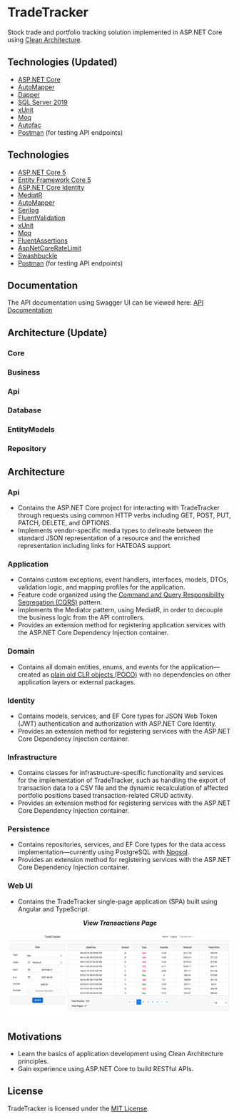# TradeTracker
Stock trade and portfolio tracking solution implemented in ASP.NET Core using [Clean Architecture](https://blog.cleancoder.com/uncle-bob/2012/08/13/the-clean-architecture.html).

## Technologies (Updated)
* [ASP.NET Core](https://dotnet.microsoft.com/apps/aspnet)
* [AutoMapper](https://automapper.org/)
* [Dapper](https://github.com/DapperLib/Dapper)
* [SQL Server 2019](https://www.microsoft.com/en-us/sql-server/sql-server-2019)
* [xUnit](https://xunit.net/)
* [Moq](https://github.com/moq/moq)
* [Autofac](https://github.com/autofac/Autofac)
* [Postman](https://www.postman.com/) (for testing API endpoints)

## Technologies

* [ASP.NET Core 5](https://dotnet.microsoft.com/apps/aspnet)
* [Entity Framework Core 5](https://docs.microsoft.com/en-us/ef/core/)
* [ASP.NET Core Identity](https://docs.microsoft.com/en-us/aspnet/core/security/authentication/identity?view=aspnetcore-5.0&tabs=visual-studio)
* [MediatR](https://github.com/jbogard/MediatR)
* [AutoMapper](https://automapper.org/)
* [Serilog](https://serilog.net/)
* [FluentValidation](https://fluentvalidation.net/)
* [xUnit](https://xunit.net/)
* [Moq](https://github.com/moq/moq)
* [FluentAssertions](https://fluentassertions.com/)
* [AspNetCoreRateLimit](https://github.com/stefanprodan/AspNetCoreRateLimit)
* [Swashbuckle](https://github.com/domaindrivendev/Swashbuckle.WebApi)
* [Postman](https://www.postman.com/) (for testing API endpoints)

## Documentation

The API documentation using Swagger UI can be viewed here: [API Documentation](https://david-acker.github.io/Trade-Tracker-API-Spec/#/)

## Architecture (Update)

### Core
### Business
### Api
### Database
### EntityModels
### Repository

## Architecture

### Api
* Contains the ASP.NET Core project for interacting with TradeTracker through requests using common HTTP verbs including GET, POST, PUT, PATCH, DELETE, and OPTIONS.
* Implements vendor-specific media types to delineate between the standard JSON representation of a resource and the enriched representation including links for HATEOAS support.

### Application
* Contains custom exceptions, event handlers, interfaces, models, DTOs, validation logic, and mapping profiles for the application.
* Feature code organized using the [Command and Query Responsibility Segregation (CQRS)](https://docs.microsoft.com/en-us/azure/architecture/patterns/cqrs) pattern.
* Implements the Mediator pattern, using MediatR, in order to decouple the business logic from the API controllers.
* Provides an extension method for registering application services with the ASP.NET Core Dependency Injection container.

### Domain
* Contains all domain entities, enums, and events for the application&mdash;created as [plain old CLR objects (POCO)](https://en.wikipedia.org/wiki/Plain_old_CLR_object) with no dependencies on other application layers or external packages.

### Identity
* Contains models, services, and EF Core types for JSON Web Token (JWT) authentication and authorization with ASP.NET Core Identity.
* Provides an extension method for registering services with the ASP.NET Core Dependency Injection container.

### Infrastructure
* Contains classes for infrastructure-specific functionality and services for the implementation of TradeTracker, such as handling the export of transaction data to a CSV file and the dynamic recalculation of affected portfolio positions based transaction-related CRUD activity.
* Provides an extension method for registering services with the ASP.NET Core Dependency Injection container.

### Persistence
* Contains repositories, services, and EF Core types for the data access implementation&mdash;currently using PostgreSQL with [Npgsql](https://github.com/npgsql/npgsql).
* Provides an extension method for registering services with the ASP.NET Core Dependency Injection container.

### Web UI
* Contains the TradeTracker single-page application (SPA) built using Angular and TypeScript.

<p align="center">
  <i><b>View Transactions Page</b></i>
</p>

![ViewTransactionsPage](demo/view-transactions-page.png?raw=true "View Transactions Page")

## Motivations
* Learn the basics of application development using Clean Architecture principles.
* Gain experience using ASP.NET Core to build RESTful APIs.

## License
TradeTracker is licensed under the [MIT License](LICENSE).
